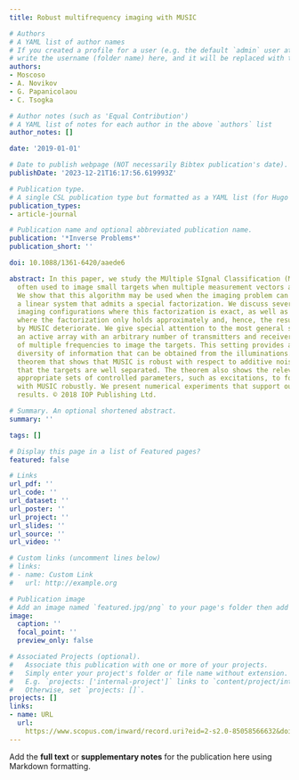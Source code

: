 ```yaml
---
title: Robust multifrequency imaging with MUSIC

# Authors
# A YAML list of author names
# If you created a profile for a user (e.g. the default `admin` user at `content/authors/admin/`), 
# write the username (folder name) here, and it will be replaced with their full name and linked to their profile.
authors:
- Moscoso
- A. Novikov
- G. Papanicolaou
- C. Tsogka

# Author notes (such as 'Equal Contribution')
# A YAML list of notes for each author in the above `authors` list
author_notes: []

date: '2019-01-01'

# Date to publish webpage (NOT necessarily Bibtex publication's date).
publishDate: '2023-12-21T16:17:56.619993Z'

# Publication type.
# A single CSL publication type but formatted as a YAML list (for Hugo requirements).
publication_types:
- article-journal

# Publication name and optional abbreviated publication name.
publication: '*Inverse Problems*'
publication_short: ''

doi: 10.1088/1361-6420/aaede6

abstract: In this paper, we study the MUltiple SIgnal Classification (MUSIC) algorithm
  often used to image small targets when multiple measurement vectors are available.
  We show that this algorithm may be used when the imaging problem can be cast as
  a linear system that admits a special factorization. We discuss several active array
  imaging configurations where this factorization is exact, as well as other configurations
  where the factorization only holds approximately and, hence, the results provided
  by MUSIC deteriorate. We give special attention to the most general setting where
  an active array with an arbitrary number of transmitters and receivers uses signals
  of multiple frequencies to image the targets. This setting provides all the possible
  diversity of information that can be obtained from the illuminations. We give a
  theorem that shows that MUSIC is robust with respect to additive noise provided
  that the targets are well separated. The theorem also shows the relevance of using
  appropriate sets of controlled parameters, such as excitations, to form the images
  with MUSIC robustly. We present numerical experiments that support our theoretical
  results. © 2018 IOP Publishing Ltd.

# Summary. An optional shortened abstract.
summary: ''

tags: []

# Display this page in a list of Featured pages?
featured: false

# Links
url_pdf: ''
url_code: ''
url_dataset: ''
url_poster: ''
url_project: ''
url_slides: ''
url_source: ''
url_video: ''

# Custom links (uncomment lines below)
# links:
# - name: Custom Link
#   url: http://example.org

# Publication image
# Add an image named `featured.jpg/png` to your page's folder then add a caption below.
image:
  caption: ''
  focal_point: ''
  preview_only: false

# Associated Projects (optional).
#   Associate this publication with one or more of your projects.
#   Simply enter your project's folder or file name without extension.
#   E.g. `projects: ['internal-project']` links to `content/project/internal-project/index.md`.
#   Otherwise, set `projects: []`.
projects: []
links:
- name: URL
  url: 
    https://www.scopus.com/inward/record.uri?eid=2-s2.0-85058566632&doi=10.1088%2f1361-6420%2faaede6&partnerID=40&md5=92b55875eee3cf97590a4edd0ca7682a
---
```


Add the **full text** or **supplementary notes** for the publication here using Markdown formatting.
